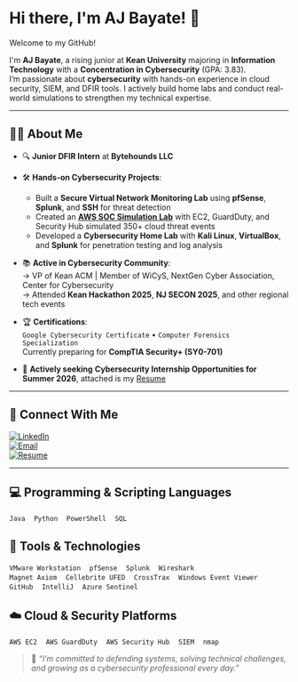 # Hi there, I'm AJ Bayate! 👋  
Welcome to my GitHub!

I'm **AJ Bayate**, a rising junior at **Kean University** majoring in **Information Technology** with a **Concentration in Cybersecurity** (GPA: 3.83).  
I’m passionate about **cybersecurity** with hands-on experience in cloud security, SIEM, and DFIR tools. I actively build home labs and conduct real-world simulations to strengthen my technical expertise.

---

## 👨‍💻 About Me

- 🔍 **Junior DFIR Intern** at **Bytehounds LLC**
  
- 🛠️ **Hands-on Cybersecurity Projects**:
  - Built a **Secure Virtual Network Monitoring Lab** using **pfSense**, **Splunk**, and **SSH** for threat detection  
  - Created an [**AWS SOC Simulation Lab**](https://github.com/abayate/AWS-SOC-LAB) with EC2, GuardDuty, and Security Hub simulated 350+ cloud threat events  
  - Developed a **Cybersecurity Home Lab** with **Kali Linux**, **VirtualBox**, and **Splunk** for penetration testing and log analysis

- 📚 **Active in Cybersecurity Community**:  
  → VP of Kean ACM | Member of WiCyS, NextGen Cyber Association, Center for Cybersecurity  
  → Attended **Kean Hackathon 2025**, **NJ SECON 2025**, and other regional tech events

- 🏆 **Certifications**:  
  `Google Cybersecurity Certificate` • `Computer Forensics Specialization`  
  Currently preparing for **CompTIA Security+ (SY0-701)**

- 🎯 **Actively seeking** **Cybersecurity Internship Opportunities for Summer 2026**, attached is my [Resume](https://github.com/abayate/abayate/blob/main/AJ_Bayate_Resume.pdf)

---

## 🤝 Connect With Me

[![LinkedIn](https://img.shields.io/badge/LinkedIn-%230077B5.svg?style=for-the-badge&logo=linkedin&logoColor=white)](https://www.linkedin.com/in/abayate/)  
[![Email](https://img.shields.io/badge/Email-Contact-blue?style=for-the-badge&logo=minutemailer&logoColor=white)](mailto:anthonybayate@outlook.com)  
[![Resume](https://img.shields.io/badge/Resume-PDF-red?style=for-the-badge&logo=adobeacrobatreader&logoColor=white)](https://github.com/abayate/abayate/blob/main/AJ_Bayate_Resume.pdf) <!-- Replace link if needed -->

---

## 💻 Programming & Scripting Languages
`Java` &nbsp;&nbsp; `Python` &nbsp;&nbsp; `PowerShell` &nbsp;&nbsp; `SQL`

## 🧰 Tools & Technologies
`VMware Workstation` &nbsp;&nbsp; `pfSense` &nbsp;&nbsp; `Splunk` &nbsp;&nbsp; `Wireshark`  
`Magnet Axiom` &nbsp;&nbsp; `Cellebrite UFED` &nbsp;&nbsp; `CrossTrax` &nbsp;&nbsp; `Windows Event Viewer`  
`GitHub` &nbsp;&nbsp; `IntelliJ` &nbsp;&nbsp; `Azure Sentinel`

## ☁️ Cloud & Security Platforms
`AWS EC2` &nbsp;&nbsp; `AWS GuardDuty` &nbsp;&nbsp; `AWS Security Hub` &nbsp;&nbsp; `SIEM` &nbsp;&nbsp; `nmap`

> 💬 _“I’m committed to defending systems, solving technical challenges, and growing as a cybersecurity professional every day.”_

